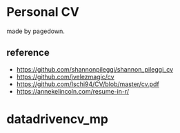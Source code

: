 # Personal CV

made by pagedown.

## reference
- https://github.com/shannonpileggi/shannon_pileggi_cv
- https://github.com/jvelezmagic/cv
- https://github.com/Ischi94/CV/blob/master/cv.pdf
- https://annekelincoln.com/resume-in-r/
# datadrivencv_mp
